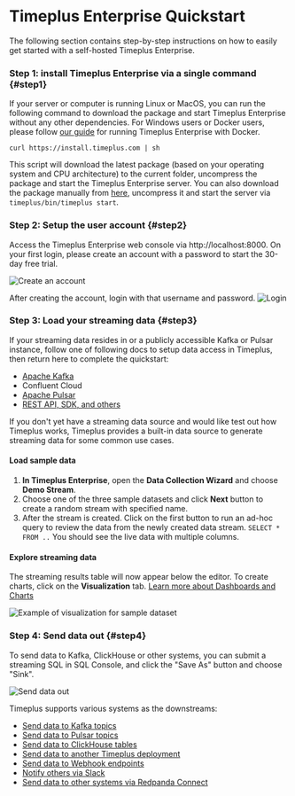 # Timeplus Enterprise Quickstart

The following section contains step-by-step instructions on how to easily get started with a self-hosted Timeplus Enterprise.

### Step 1: install Timeplus Enterprise via a single command {#step1}

If your server or computer is running Linux or MacOS, you can run the following command to download the package and start Timeplus Enterprise without any other dependencies. For Windows users or Docker users, please follow [our guide](/bare-metal-install#docker) for running Timeplus Enterprise with Docker.

```shell
curl https://install.timeplus.com | sh
```

This script will download the latest package (based on your operating system and CPU architecture) to the current folder, uncompress the package and start the Timeplus Enterprise server. You can also download the package manually from [here](/release-downloads), uncompress it and start the server via `timeplus/bin/timeplus start`.

### Step 2: Setup the user account {#step2}
Access the Timeplus Enterprise web console via http://localhost:8000. On your first login, please create an account with a password to start the 30-day free trial.

![Create an account](/img/onprem-account.png)

After creating the account, login with that username and password.
![Login](/img/onprem-login.png)

### Step 3: Load your streaming data {#step3}

If your streaming data resides in or a publicly accessible Kafka or Pulsar instance, follow one of following docs to setup data access in Timeplus, then return here to complete the quickstart:

- [Apache Kafka](/kafka-source)
- Confluent Cloud
- [Apache Pulsar](/pulsar-source)
- [REST API, SDK, and others](/ingestion)

If you don't yet have a streaming data source and would like test out how Timeplus works, Timeplus provides a built-in data source to generate streaming data for some common use cases.

#### Load sample data

1. **In Timeplus Enterprise**, open the **Data Collection Wizard** and choose **Demo Stream**.
2. Choose one of the three sample datasets and click **Next** button to create a random stream with specified name.
3. After the stream is created. Click on the first button to run an ad-hoc query to review the data from the newly created data stream. `SELECT * FROM ..` You should see the live data with multiple columns.

#### Explore streaming data

The streaming results table will now appear below the editor. To create charts, click on the **Visualization** tab.
[Learn more about Dashboards and Charts](/viz)

![Example of visualization for sample dataset](/img/viz-sample-iot.png)

### Step 4: Send data out {#step4}
To send data to Kafka, ClickHouse or other systems, you can submit a streaming SQL in SQL Console, and click the "Save As" button and choose "Sink".

![Send data out](/img/sink.png)

Timeplus supports various systems as the downstreams:
* [Send data to Kafka topics](/send-data-out#kafka)
* [Send data to Pulsar topics](/pulsar-external-stream#write-data-to-pulsar)
* [Send data to ClickHouse tables](/clickhouse-external-table#write)
* [Send data to another Timeplus deployment](/timeplus-source)
* [Send data to Webhook endpoints](/send-data-out#webhook)
* [Notify others via Slack](/send-data-out#slack)
* [Send data to other systems via Redpanda Connect](/send-data-out#rpconnect)

